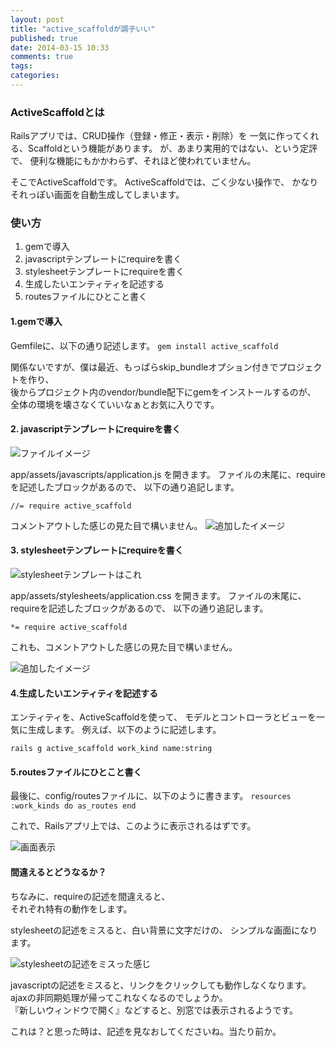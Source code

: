 ```yaml
---
layout: post
title: "active_scaffoldが調子いい"
published: true
date: 2014-03-15 10:33
comments: true
tags: 
categories: 
---
```


### ActiveScaffoldとは

Railsアプリでは、CRUD操作（登録・修正・表示・削除）を
一気に作ってくれる、Scaffoldという機能があります。
が、あまり実用的ではない、という定評で、
便利な機能にもかかわらず、それほど使われていません。

そこでActiveScaffoldです。
ActiveScaffoldでは、ごく少ない操作で、
かなりそれっぽい画面を自動生成してしまいます。

### 使い方

1. gemで導入
2. javascriptテンプレートにrequireを書く
3. stylesheetテンプレートにrequireを書く
4. 生成したいエンティティを記述する
4. routesファイルにひとこと書く

#### 1.gemで導入

Gemfileに、以下の通り記述します。
`
gem install active_scaffold
`

関係ないですが、僕は最近、もっぱらskip_bundleオプション付きでプロジェクトを作り、  
後からプロジェクト内のvendor/bundle配下にgemをインストールするのが、  
全体の環境を壊さなくていいなぁとお気に入りです。

#### 2. javascriptテンプレートにrequireを書く

![ファイルイメージ](https://www.evernote.com/shard/s75/sh/1de3951c-0238-4ec6-95a0-06065d091c4b/fc3a7db781b87e66da4db12924eea67a/deep/0/スクリーンショット-2014-03-15-13.31.28.png)

app/assets/javascripts/application.js を開きます。
ファイルの末尾に、requireを記述したブロックがあるので、
以下の通り追記します。

` //= require active_scaffold  `

コメントアウトした感じの見た目で構いません。
![追加したイメージ](https://www.evernote.com/shard/s75/sh/76734574-ca91-4172-a070-0b1ee230f80f/83ae886c65eec413d1ad1cf73e124516/deep/0/スクリーンショット-2014-03-15-14.03.06.png)

#### 3. stylesheetテンプレートにrequireを書く

![stylesheetテンプレートはこれ](https://www.evernote.com/shard/s75/sh/46af7df5-867a-488d-b83e-77f8b458d6c9/be9a33261184f6fb0dfb4c305ecf01bc/deep/0/スクリーンショット-2014-03-15-14.03.27.png)

app/assets/stylesheets/application.css を開きます。
ファイルの末尾に、requireを記述したブロックがあるので、
以下の通り追記します。

` *= require active_scaffold `

これも、コメントアウトした感じの見た目で構いません。

![追加したイメージ](https://www.evernote.com/shard/s75/sh/a31327e5-085a-4b7a-bb07-cee7235106f4/6177a9aa3b2ef11108b1ffee2e6f2446/deep/0/スクリーンショット-2014-03-15-14.03.43.png)

#### 4.生成したいエンティティを記述する

エンティティを、ActiveScaffoldを使って、
モデルとコントローラとビューを一気に生成します。
例えば、以下のように記述します。

`rails g active_scaffold work_kind name:string`

#### 5.routesファイルにひとこと書く

最後に、config/routesファイルに、以下のように書きます。
`resources :work_kinds do as_routes end` 

これで、Railsアプリ上では、このように表示されるはずです。

![画面表示](https://www.evernote.com/shard/s75/sh/0db69a4f-26fc-4aa2-9769-53192d74c4f3/755e53bf58e241a358feaf8d737dc9c1/deep/0/スクリーンショット-2014-03-15-16.17.59.png)

#### 間違えるとどうなるか？

ちなみに、requireの記述を間違えると、  
それぞれ特有の動作をします。

stylesheetの記述をミスると、白い背景に文字だけの、
シンプルな画面になります。

![stylesheetの記述をミスった感じ](https://www.evernote.com/shard/s75/sh/9a5860ae-9940-4e47-94d5-b8b70520399d/6d6d562e7cfcc5027ee5e3c6094380e5/deep/0/スクリーンショット-2014-03-15-16.44.05.png)

javascriptの記述をミスると、リンクをクリックしても動作しなくなります。  
ajaxの非同期処理が帰ってこれなくなるのでしょうか。  
『新しいウィンドウで開く』などすると、別窓では表示されるようです。

これは？と思った時は、記述を見なおしてくださいね。当たり前か。


